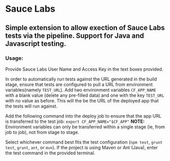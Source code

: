 # Sauce Labs
## Simple extension to allow exection of Sauce Labs tests via the pipeline. Support for Java and Javascript testing.


### Usage:
Provide Sauce Labs User Name and Access Key in the text boxes provided.

In order to automatically run tests against the URL generated in the build stage, ensure that tests are configured to pull a URL from environment variables(namely `TEST_URL`). Add two environment variables `CF_APP_NAME` with a blank value (delete any pre-filled data) and one with the key `TEST_URL` with no value as before. This will the be the URL of the deployed app that the tests will run against.

Add the following command into the deploy job to ensure that the app URL is transferred to the test job: `export CF_APP_NAME="$CF_APP"` <strong>NOTE:</strong> Environment variables can only be transferred within a single stage (ie, from job to job), not from stage to stage.

Select whichever command best fits the test configuration (`npm test`, `grunt test`, `grunt`, `ant`, or `mvn`). If the project is using Maven or Ant (Java), enter the test command in the provided terminal.
